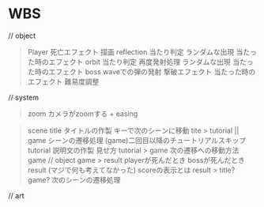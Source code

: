 # WBS
// object
> Player
    死亡エフェクト
    描画
> reflection
    当たり判定
    ランダムな出現
    当たった時のエフェクト
> orbit
    当たり判定
    再度発射処理
    ランダムな出現
    当たった時のエフェクト
> boss
    waveでの弾の発射
    撃破エフェクト
    当たった時のエフェクト
    難易度調整

// system
> zoom
    カメラがzoomする
        + easing

> scene
    title
        タイトルの作製
        キーで次のシーンに移動
    tite > tutorial || game
        シーンの遷移処理
        (game)二回目以降のチュートリアルスキップ
    tutorial
        説明文の作製
        見せ方
    tutorial > game
        次の遷移への移動方法
    game
        // object
    game > result
        playerが死んだとき
        bossが死んだとき
    result
        (マジで何も考えてなかった)
        scoreの表示とは
    result > title? game?
    次のシーンの遷移処理
        

// art
